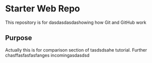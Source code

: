 # Starter Web Repo

This repository is for dasdasdasdashowing how Git and GitHub work

## Purpose

Actually this is for comparison section of tasdsdsahe tutorial. Further chasffasfasfasfanges incomingasdasdsd